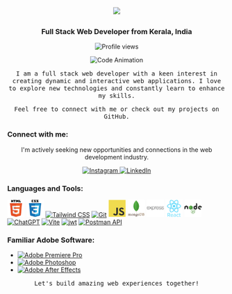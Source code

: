 <h1 align="center"><img
        src="https://media.discordapp.net/attachments/979241917852303370/1112399216027906139/Vanilla-1s-285px_1.gif?width=356&height=177">
</h1>
<h3 align="center">Full Stack Web Developer from Kerala, India</h3>

<p align="center">
    <img src="https://komarev.com/ghpvc/?username=itss0urav&label=Profile%20views&color=0e75b6&style=flat"
        alt="Profile views" />
</p>

<p align="center">
    <img src="https://i.pinimg.com/originals/e4/26/70/e426702edf874b181aced1e2fa5c6cde.gif" alt="Code Animation" width="500" height="280">
</p>

<p align="center">
    <samp>I am a full stack web developer with a keen interest in creating dynamic and interactive web applications. I
        love to explore new technologies and constantly learn to enhance my skills.</samp>
</p>

<p align="center">
    <samp>Feel free to connect with me or check out my projects on GitHub.</samp>
</p>


<h3 align="left">Connect with me:</h3>
<p align="center">
    I'm actively seeking new opportunities and connections in the web
    development industry.
</p>
<p align="center">
    <a href="https://www.instagram.com/itssourav.dev/"><img
            src="https://img.shields.io/badge/-Instagram-E4405F?style=flat-square&logo=Instagram&logoColor=white"
            alt="Instagram" />
    </a>
    <a href="https://www.linkedin.com/in/itssourav/" target="_blank" rel="noopener noreferrer">
        <img src="https://img.shields.io/badge/-LinkedIn-2867B2?style=flat-square&logo=linkedin&logoColor=white"
            alt="LinkedIn" />
    </a>

</p>

<h3 align="left">Languages and Tools:</h3>
<p align="left">
    <a href="https://www.w3.org/html/"><img
            src="https://raw.githubusercontent.com/devicons/devicon/master/icons/html5/html5-original-wordmark.svg"
            alt="HTML5" width="40" height="40"></a>
    <a href="https://www.w3schools.com/css/"><img
            src="https://raw.githubusercontent.com/devicons/devicon/master/icons/css3/css3-original-wordmark.svg"
            alt="CSS3" width="40" height="40"></a>
    <a href="https://tailwindcss.com/"><img src="https://www.vectorlogo.zone/logos/tailwindcss/tailwindcss-icon.svg"
            alt="Tailwind CSS" width="40" height="40"></a>
    <a href="https://git-scm.com/"><img src="https://www.vectorlogo.zone/logos/git-scm/git-scm-icon.svg" alt="Git"
            width="40" height="40"></a>
    <a href="https://developer.mozilla.org/en-US/docs/Web/JavaScript"><img
            src="https://raw.githubusercontent.com/devicons/devicon/master/icons/javascript/javascript-original.svg"
            alt="JavaScript" width="40" height="40"></a>
    <a href="https://www.mongodb.com/"><img
            src="https://raw.githubusercontent.com/devicons/devicon/master/icons/mongodb/mongodb-original-wordmark.svg"
            alt="MongoDB" width="40" height="40"></a>
    <a href="https://expressjs.com"><img
            src="https://raw.githubusercontent.com/devicons/devicon/master/icons/express/express-original-wordmark.svg"
            alt="Express.js" width="40" height="40"></a>
    <a href="https://reactjs.org/"><img
            src="https://raw.githubusercontent.com/devicons/devicon/master/icons/react/react-original-wordmark.svg"
            alt="React" width="40" height="40"></a>
    <a href="https://nodejs.org"><img
            src="https://raw.githubusercontent.com/devicons/devicon/master/icons/nodejs/nodejs-original-wordmark.svg"
            alt="Node.js" width="40" height="40"></a>
<!--     <a href="https://firebase.google.com/"><img src="https://www.vectorlogo.zone/logos/firebase/firebase-icon.svg"
            alt="Firebase" width="40" height="40"></a> -->
    <a href="https://chat.openai.com/"><img
            src="https://upload.wikimedia.org/wikipedia/commons/thumb/0/04/ChatGPT_logo.svg/1024px-ChatGPT_logo.svg.png"
            alt="ChatGPT" width="40" height="40" /></a>
    <a href="https://vitejs.dev/"><img
            src="https://vitejs.dev/logo-with-shadow.png"
            alt="Vite" width="40" height="40" /></a>
    <a href="https://jwt.io/"><img
            src="https://seeklogo.com/images/J/json-web-tokens-jwt-io-logo-C003DEC47A-seeklogo.com.png"
            alt="jwt" width="40" height="40" /></a>
    <a href="https://www.postman.com/"><img
            src="https://yt3.googleusercontent.com/X-rhKMndFm9hT9wIaJns1StBfGbFdLTkAROwm4UZ3n9ucrBky5CFIeeZhSszFXBgQjItzCD0SA=s900-c-k-c0x00ffffff-no-rj"
            alt="Postman API" width="40" height="40" /></a>
</p>
<p align="center">
<h3>Familiar Adobe Software:</h3>
<ul>
        <li>
<!--               Adobe Premiere Pro -->
              <a href="https://www.adobe.com/in/products/premiere.html"
                ><img
                  src="https://upload.wikimedia.org/wikipedia/commons/thumb/4/40/Adobe_Premiere_Pro_CC_icon.svg/1024px-Adobe_Premiere_Pro_CC_icon.svg.png"
                  alt="Adobe Premiere Pro"
                  width="40"
                  height="40"
              /></a>
            </li>
            <li>
<!--               Adobe Photoshop -->
              <a href="https://www.adobe.com/in/products/photoshop.html"
                ><img
                  src="https://www.adobe.com/content/dam/shared/images/product-icons/svg/photoshop.svg"
                  alt="Adobe Photoshop"
                  width="40"
                  height="40"
              /></a>
            </li>
            <li>
<!--               Adobe After Effects -->
              <a href="https://www.adobe.com/in/products/aftereffects.html"
                ><img
                  src="https://www.adobe.com/content/dam/cc/us/en/products/ccoverview/ae_cc_app_RGB.svg"
                  alt="Adobe After Effects"
                  width="40"
                  height="40"
              /></a>
            </li>
</ul>
    

   
 
   

</p>

<p align="center">
    <samp>Let's build amazing web experiences together!</samp>
</p>
